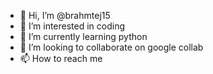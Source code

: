 - 👋 Hi, I’m @brahmtej15
- 👀 I’m interested in coding 
- 🌱 I’m currently learning python
- 💞️ I’m looking to collaborate on google collab
- 📫 How to reach me 

<!---
brahmtej15/brahmtej15 is a ✨ special ✨ repository because its `README.md` (this file) appears on your GitHub profile.
You can click the Preview link to take a look at your changes.
--->
